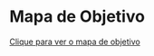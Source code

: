 # Mapa de Objetivo

[Clique para ver o mapa de objetivo](https://drive.google.com/file/d/1qSNUaA0-W9srLNE8uaPYSpLENUDTfcts/view?usp=sharing)
